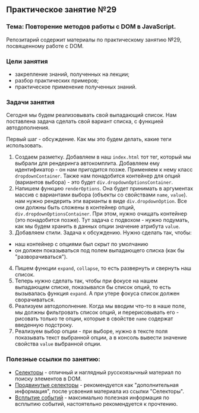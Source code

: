 ## Практическое занятие №29

### Тема: Повторение методов работы с DOM в JavaScript.

Репозитарий содержит материалы по практическому занятию №29, посвященному работе с DOM.

### Цели занятия
- закрепление знаний, полученных на лекции;
- разбор практических примеров;
- практическое применение полученных знаний.

### Задачи занятия

Сегодня мы будем реализовывать свой выпадающий список. Нам поставлена задача сделать свой вариант списка, с функцией автодополнения.

Первый шаг - обсуждение. Как мы это будем делать, какие теги использовать.

1. Создаем разметку. Добавляем в наш `index.html` тот тег, который мы выбрали для рендеринга автокомплита. Добавляем ему идентификатор - он нам пригодится позже. Применяем к нему класс `dropdownContainer`. Также нам понадобится контейнер для опций (вариантов выбора) - это будет `div.dropdownOptionsContainer`.
2. Напишем функцию `renderOptions`. Она будет принимать в аргументах массив с вариантами выбора (объекты со свойствами `name`, `value`). нам нужно рендерить эти варианты в виде `div.dropdownOption`. Все они должны быть сложены в контейнер опций, `div.dropdownOptionsContainer`. При этом, нужно очищать контейнер (это понадобится позже). Тут задача с подвохом - нужно подумать, как мы будем хранить в данных опции значение атрибута `value`.
3. Добавляем стили. Задача к обсуждению. Нужно сделать так, чтобы:
 - наш контейнер с опциями был скрыт по умолчанию
 - он должен показываться под полем выпадающего списка (как бы "разворачиваться").
4. Пишем функции `expand`, `collapse`, то есть развернуть и свернуть наш список.
5. Теперь нужно сделать так, чтобы при фокусе на нашем выпадающем списке, показывался бы список опций, то есть вызывалась функция `expand`. А при утере фокуса список должен сворачиваться.
6. Реализуем автодополнение. Когда мы вводим что-то в наше поле, мы должны фильтровать список опций, и перерисовывать его - рисовать только те опции, которые в свойстве `name` содержат введенную подстроку.
7. Реализуем выбор опции - при выборе, нужно в тексте поля показывать текст выбранной опции, а в консоль вывести значение свойства `value` выбранной опции.

### Полезные ссылки по занятию:
 - [Селекторы](https://learn.javascript.ru/searching-elements-dom) - отличный и наглядный русскоязычный материал по поиску элементов в DOM.
 - [Продвинутые селекторы](https://learn.javascript.ru/css-selectors) - рекомендуется как "дополнительная информация", после усвоения материала из ссылки "Селекторы".
 - [Всплытие событий](https://learn.javascript.ru/bubbling-and-capturing) - максимально полезная информация по всплытию событий, настоятельно рекомендуется к прочтению.